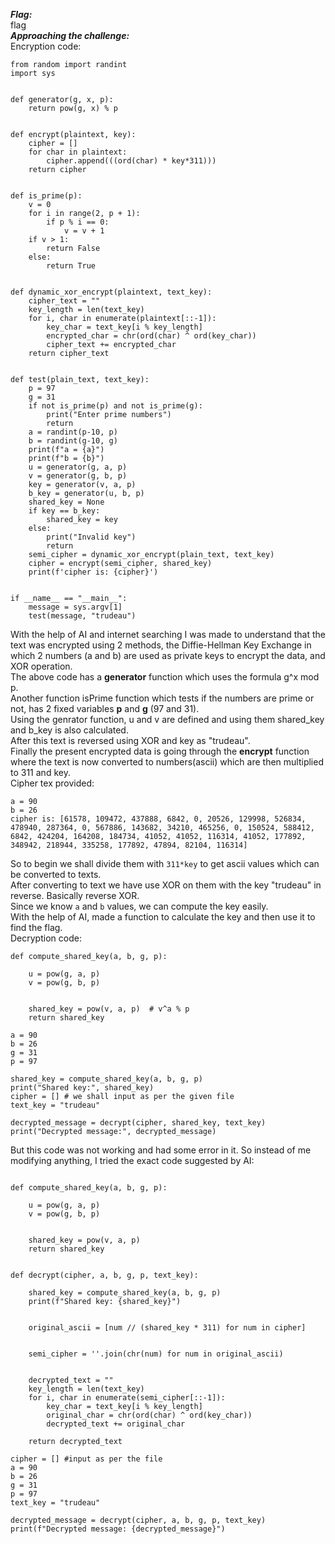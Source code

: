 ***Flag:*** <br>
flag
<br>
***Approaching the challenge:*** <br>
Encryption code:
```
from random import randint
import sys


def generator(g, x, p):
    return pow(g, x) % p


def encrypt(plaintext, key):
    cipher = []
    for char in plaintext:
        cipher.append(((ord(char) * key*311)))
    return cipher


def is_prime(p):
    v = 0
    for i in range(2, p + 1):
        if p % i == 0:
            v = v + 1
    if v > 1:
        return False
    else:
        return True


def dynamic_xor_encrypt(plaintext, text_key):
    cipher_text = ""
    key_length = len(text_key)
    for i, char in enumerate(plaintext[::-1]):
        key_char = text_key[i % key_length]
        encrypted_char = chr(ord(char) ^ ord(key_char))
        cipher_text += encrypted_char
    return cipher_text


def test(plain_text, text_key):
    p = 97
    g = 31
    if not is_prime(p) and not is_prime(g):
        print("Enter prime numbers")
        return
    a = randint(p-10, p)
    b = randint(g-10, g)
    print(f"a = {a}")
    print(f"b = {b}")
    u = generator(g, a, p)
    v = generator(g, b, p)
    key = generator(v, a, p)
    b_key = generator(u, b, p)
    shared_key = None
    if key == b_key:
        shared_key = key
    else:
        print("Invalid key")
        return
    semi_cipher = dynamic_xor_encrypt(plain_text, text_key)
    cipher = encrypt(semi_cipher, shared_key)
    print(f'cipher is: {cipher}')


if __name__ == "__main__":
    message = sys.argv[1]
    test(message, "trudeau")
```
With the help of AI and internet searching I was made to understand that the text was encrypted using 2 methods, the Diffie-Hellman Key Exchange in which 2 numbers (a and b)
are used as private keys to encrypt the data, and XOR operation. <br>
The above code has a **generator** function which uses the formula g^x mod p. <br>
Another function isPrime function which tests if the numbers are prime or not, has 2 fixed variables **p** and **g** (97 and 31). <br>
Using the genrator function, u and v are defined and using them shared_key and b_key is also calculated. <br>
After this text is reversed using XOR and key as "trudeau". <br>
Finally the present encrypted data is going through the **encrypt** function where the text is now converted to numbers(ascii) which are then multiplied to 311 and key.
<br>
Cipher tex provided:
```
a = 90
b = 26
cipher is: [61578, 109472, 437888, 6842, 0, 20526, 129998, 526834, 478940, 287364, 0, 567886, 143682, 34210, 465256, 0, 150524, 588412, 6842, 424204, 164208, 184734, 41052, 41052, 116314, 41052, 177892, 348942, 218944, 335258, 177892, 47894, 82104, 116314]
```
So to begin we shall divide them with ```311*key``` to get ascii values which can be converted to texts. <br>
After converting to text we have use XOR on them with the key "trudeau" in reverse. Basically reverse XOR. <br>
Since we know ```a``` and ```b``` values, we can compute the key easily. <br>
With the help of AI, made a function to calculate the key and then use it to find the flag. <br>
Decryption code:
```
def compute_shared_key(a, b, g, p):

    u = pow(g, a, p) 
    v = pow(g, b, p) 


    shared_key = pow(v, a, p)  # v^a % p
    return shared_key

a = 90
b = 26
g = 31
p = 97

shared_key = compute_shared_key(a, b, g, p)
print("Shared key:", shared_key)
cipher = [] # we shall input as per the given file
text_key = "trudeau"

decrypted_message = decrypt(cipher, shared_key, text_key)
print("Decrypted message:", decrypted_message)

```
But this code was not working and had some error in it.  So instead of me modifying anything, I tried the exact code suggested by AI:
```

def compute_shared_key(a, b, g, p):
   
    u = pow(g, a, p) 
    v = pow(g, b, p)  

   
    shared_key = pow(v, a, p)  
    return shared_key


def decrypt(cipher, a, b, g, p, text_key):
   
    shared_key = compute_shared_key(a, b, g, p)
    print(f"Shared key: {shared_key}")


    original_ascii = [num // (shared_key * 311) for num in cipher]

   
    semi_cipher = ''.join(chr(num) for num in original_ascii)

  
    decrypted_text = ""
    key_length = len(text_key)
    for i, char in enumerate(semi_cipher[::-1]): 
        key_char = text_key[i % key_length]
        original_char = chr(ord(char) ^ ord(key_char))  
        decrypted_text += original_char

    return decrypted_text

cipher = [] #input as per the file
a = 90  
b = 26
g = 31  
p = 97  
text_key = "trudeau"  

decrypted_message = decrypt(cipher, a, b, g, p, text_key)
print(f"Decrypted message: {decrypted_message}")

```
